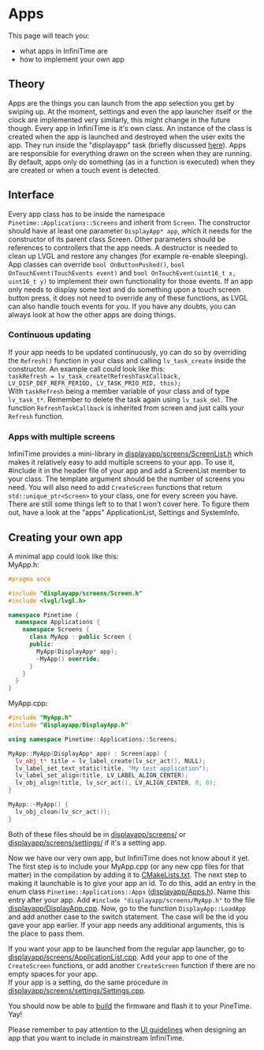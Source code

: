 # Apps
This page will teach you:
- what apps in InfiniTime are
- how to implement your own app

## Theory
Apps are the things you can launch from the app selection you get by swiping up.
At the moment, settings and even the app launcher itself or the clock are implemented very similarly, this might change in the future though.
Every app in InfiniTime is it's own class.
An instance of the class is created when the app is launched and destroyed when the user exits the app.
They run inside the "displayapp" task (briefly discussed [here](./Intro.md)).
Apps are responsible for everything drawn on the screen when they are running.
By default, apps only do something (as in a function is executed) when they are created or when a touch event is detected.

## Interface
Every app class has to be inside the namespace `Pinetime::Applications::Screens` and inherit from `Screen`.
The constructor should have at least one parameter `DisplayApp* app`, which it needs for the constructor of its parent class Screen.
Other parameters should be references to controllers that the app needs.
A destructor is needed to clean up LVGL and restore any changes (for example re-enable sleeping).
App classes can override `bool OnButtonPushed()`, `bool OnTouchEvent(TouchEvents event)` and `bool OnTouchEvent(uint16_t x, uint16_t y)` to implement their own functionality for those events.
If an app only needs to display some text and do something upon a touch screen button press,
it does not need to override any of these functions, as LVGL can also handle touch events for you.
If you have any doubts, you can always look at how the other apps are doing things.

### Continuous updating
If your app needs to be updated continuously, yo can do so by overriding the `Refresh()` function in your class
and calling `lv_task_create` inside the constructor.
An example call could look like this: <br>
`taskRefresh = lv_task_create(RefreshTaskCallback, LV_DISP_DEF_REFR_PERIOD, LV_TASK_PRIO_MID, this);` <br>
With `taskRefresh` being a member variable of your class and of type `lv_task_t*`.
Remember to delete the task again using `lv_task_del`.
The function `RefreshTaskCallback` is inherited from screen and just calls your `Refresh` function.

### Apps with multiple screens
InfiniTime provides a mini-library in [displayapp/screens/ScreenList.h](/src/displayapp/screens/ScreenList.h)
which makes it relatively  easy to add multiple screens to your app.
To use it, #include it in the header file of your app and add a ScreenList member to your class.
The template argument should be the number of screens you need.
You will also need to add `CreateScreen` functions that return `std::unique_ptr<Screen>`
to your class, one for every screen you have.
There are still some things left to to that I won't cover here.
To figure them out, have a look at the "apps" ApplicationList, Settings and SystemInfo.


## Creating your own app
A minimal app could look like this: <br>
MyApp.h:
```cpp
#pragma once

#include "displayapp/screens/Screen.h"
#include <lvgl/lvgl.h>

namespace Pinetime {
  namespace Applications {
    namespace Screens {
      class MyApp : public Screen {
      public:
        MyApp(DisplayApp* app);
        ~MyApp() override;
      }
    }
  }
}
```

MyApp.cpp:
```cpp
#include "MyApp.h"
#include "displayapp/DisplayApp.h"

using namespace Pinetime::Applications::Screens;

MyApp::MyApp(DisplayApp* app) : Screen(app) {
  lv_obj_t* title = lv_label_create(lv_scr_act(), NULL);  
  lv_label_set_text_static(title, "My test application");
  lv_label_set_align(title, LV_LABEL_ALIGN_CENTER);
  lv_obj_align(title, lv_scr_act(), LV_ALIGN_CENTER, 0, 0);
}

MyApp::~MyApp() {
  lv_obj_clean(lv_scr_act());
}
```
Both of these files should be in [displayapp/screens/](/src/displayapp/screens/)
or [displayapp/screens/settings/](/src/displayapp/screens/settings/) if it's a setting app.

Now we have our very own app, but InfiniTime does not know about it yet.
The first step is to include your MyApp.cpp (or any new cpp files for that matter)
in the compilation by adding it to [CMakeLists.txt](/CMakeLists.txt).
The next step to making it launchable is to give your app an id.
To do this, add an entry in the enum class `Pinetime::Applications::Apps` ([displayapp/Apps.h](/src/displayapp/Apps.h)).
Name this entry after your app. Add `#include "displayapp/screens/MyApp.h"` to the file [displayapp/DisplayApp.cpp](/src/displayapp/DisplayApp.cpp).
Now, go to the function `DisplayApp::LoadApp` and add another case to the switch statement.
The case will be the id you gave your app earlier.
If your app needs any additional arguments, this is the place to pass them.

If you want your app to be launched from the regular app launcher, go to [displayapp/screens/ApplicationList.cpp](/src/displayapp/screens/ApplicationList.cpp).
Add your app to one of the `CreateScreen` functions, or add another `CreateScreen` function if there are no empty spaces for your app. <br>
If your app is a setting, do the same procedure in [displayapp/screens/settings/Settings.cpp](/src/displayapp/screens/settings/Settings.cpp).

You should now be able to [build](../buildAndProgram.md) the firmware
and flash it to your PineTime. Yay!

Please remember to pay attention to the [UI guidelines](../ui_guidelines.md)
when designing an app that you want to include in mainstream InfiniTime.
